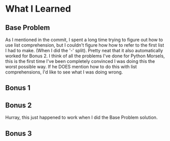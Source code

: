 # What I Learned

## Base Problem

As I mentioned in the commit, I spent a long time trying to figure out how to use list comprehension, but I couldn't figure how how to refer to the first list I had to make. (When I did the '-' split). Pretty neat that it also automatically worked for Bonus 2. I think of all the problems I've done for Python Morsels, this is the first time I've been completely convinced I was doing this the worst possible way. If he DOES mention how to do this with list comprehensions, I'd like to see what I was doing wrong.

## Bonus 1

## Bonus 2

Hurray, this just happened to work when I did the Base Problem solution.

## Bonus 3